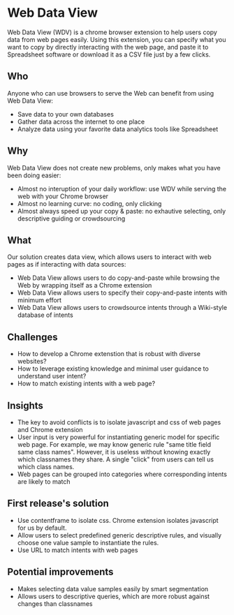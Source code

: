 # Web Data View
Web Data View (WDV) is a chrome browser extension to help users copy data from web pages easily. Using this extension, you can specify what you want to copy by directly interacting with the web page, and paste it to Spreadsheet software or download it as a CSV file just by a few clicks.

## Who
Anyone who can use browsers to serve the Web can benefit from using Web Data View:
* Save data to your own databases
* Gather data across the internet to one place
* Analyze data using your favorite data analytics tools like Spreadsheet

## Why
Web Data View does not create new problems, only makes what you have been doing easier:
* Almost no interuption of your daily workflow: use WDV while serving the web with your Chrome browser
* Almost no learning curve: no coding, only clicking
* Almost always speed up your copy & paste: no exhautive selecting, only descriptive guiding or crowdsourcing

## What
Our solution creates data view, which allows users to interact with web pages as if interacting with data sources:
* Web Data View allows users to do copy-and-paste while browsing the Web by wrapping itself as a Chrome extension
* Web Data View allows users to specify their copy-and-paste intents with minimum effort
* Web Data View allows users to crowdsource intents through a Wiki-style database of intents

## Challenges
* How to develop a Chrome extenstion that is robust with diverse websites?
* How to leverage existing knowledge and minimal user guidance to understand user intent?
* How to match existing intents with a web page?

## Insights
* The key to avoid conflicts is to isolate javascript and css of web pages and Chrome extension
* User input is very powerful for instantiating generic model for specific web page. For example, we may know generic rule "same title field same class names". However, it is useless without knowing exactly which classnames they share. A single "click" from users can tell us which class names.
* Web pages can be grouped into categories where corresponding intents are likely to match

## First release's solution
* Use contentframe to isolate css. Chrome extension isolates javascript for us by default.
* Allow users to select predefined generic descriptive rules, and visually choose one value sample to instantiate the rules.
* Use URL to match intents with web pages

## Potential improvements
* Makes selecting data value samples easily by smart segmentation
* Allows users to descriptive queries, which are more robust against changes than classnames